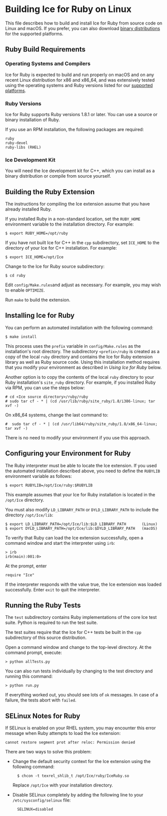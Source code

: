 # Building Ice for Ruby on Linux

This file describes how to build and install Ice for Ruby from source code on
Linux and macOS. If you prefer, you can also download [binary distributions][1]
for the supported platforms.

## Ruby Build Requirements

### Operating Systems and Compilers

Ice for Ruby is expected to build and run properly on macOS and on any recent
Linux distribution for x86 and x86_64, and was extensively tested using the
operating systems and Ruby versions listed for our [supported platforms][2].

### Ruby Versions

Ice for Ruby supports Ruby versions 1.8.1 or later. You can use a source or
binary installation of Ruby.

If you use an RPM installation, the following packages are required:

    ruby
    ruby-devel
    ruby-libs (RHEL)

### Ice Development Kit

You will need the Ice development kit for C++, which you can install as a binary
distribution or compile from source yourself.

## Building the Ruby Extension

The instructions for compiling the Ice extension assume that you have already
installed Ruby.

If you installed Ruby in a non-standard location, set the `RUBY_HOME`
environment variable to the installation directory. For example:

    $ export RUBY_HOME=/opt/ruby

If you have not built Ice for C++ in the `cpp` subdirectory, set `ICE_HOME`
to the directory of your Ice for C++ installation. For example:

    $ export ICE_HOME=/opt/Ice

Change to the Ice for Ruby source subdirectory:

    $ cd ruby

Edit `config/Make.rules`and adjust as necessary. For example, you may wish to
enable `OPTIMIZE`.

Run `make` to build the extension.

## Installing Ice for Ruby

You can perform an automated installation with the following command:

    $ make install

This process uses the `prefix` variable in `config/Make.rules` as the
installation's root directory. The subdirectory `<prefix>/ruby` is created as a
copy of the local `ruby` directory and contains the Ice for Ruby extension
library as well as Ruby source code. Using this installation method requires
that you modify your environment as described in *Using Ice for Ruby* below.

Another option is to copy the contents of the local `ruby` directory to your
Ruby installation's `site_ruby` directory. For example, if you installed Ruby
via RPM, you can use the steps below:

    # cd <Ice source directory>/ruby/ruby
    # sudo tar cf - * | (cd /usr/lib/ruby/site_ruby/1.8/i386-linux; tar xvf -)

On x86_64 systems, change the last command to:

    #  sudo tar cf - * | (cd /usr/lib64/ruby/site_ruby/1.8/x86_64-linux; tar xvf -)

There is no need to modify your environment if you use this approach.

## Configuring your Environment for Ruby

The Ruby interpreter must be able to locate the Ice extension. If you used the
automated installation described above, you need to define the `RUBYLIB`
environment variable as follows:

    $ export RUBYLIB=/opt/Ice/ruby:$RUBYLIB

This example assumes that your Ice for Ruby installation is located in the
`/opt/Ice` directory.

You must also modify `LD_LIBRARY_PATH` or `DYLD_LIBRARY_PATH` to include the
directory `/opt/Ice/lib`:

    $ export LD_LIBRARY_PATH=/opt/Ice/lib:$LD_LIBRARY_PATH       (Linux)
    $ export DYLD_LIBRARY_PATH=/opt/Ice/lib:$DYLD_LIBRARY_PATH   (macOS)

To verify that Ruby can load the Ice extension successfully, open a command
window and start the interpreter using `irb`:

    > irb
    irb(main):001:0>

At the prompt, enter

    require "Ice"

If the interpreter responds with the value true, the Ice extension was loaded
successfully. Enter `exit` to quit the interpreter.

## Running the Ruby Tests

The `test` subdirectory contains Ruby implementations of the core Ice test
suite. Python is required to run the test suite.

The test suites require that the Ice for C++ tests be built in the `cpp`
subdirectory of this source distribution.

Open a command window and change to the top-level directory. At the command
prompt, execute:

    > python allTests.py

You can also run tests individually by changing to the test directory and
running this command:

    > python run.py

If everything worked out, you should see lots of `ok` messages. In case of a
failure, the tests abort with `failed`.

## SELinux Notes for Ruby

If SELinux is enabled on your RHEL system, you may encounter this error message
when Ruby attempts to load the Ice extension:

    cannot restore segment prot after reloc: Permission denied

There are two ways to solve this problem:

- Change the default security context for the Ice extension using the following
command:

        $ chcon -t texrel_shlib_t /opt/Ice/ruby/IceRuby.so

    Replace `/opt/Ice` with your installation directory.

- Disable SELinux completely by adding the following line to your
`/etc/sysconfig/selinux` file:

        SELINUX=disabled

[1]: https://zeroc.com/downloads/ice
[2]: https://doc.zeroc.com/display/Ice36/Supported+Platforms+for+Ice+and+Ice+Touch+3.6.5
